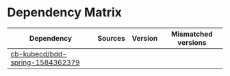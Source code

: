 # Dependency Matrix

Dependency | Sources | Version | Mismatched versions
---------- | ------- | ------- | -------------------
[cb-kubecd/bdd-spring-1584362379](https://github.com/cb-kubecd/bdd-spring-1584362379.git) |  | []() | 
